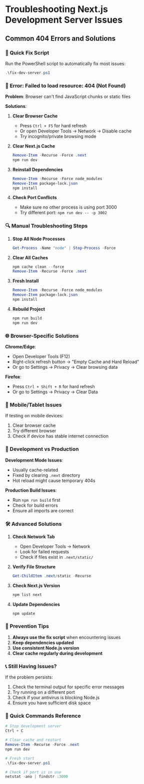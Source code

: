 # Troubleshooting Next.js Development Server Issues

## Common 404 Errors and Solutions

### 🔧 Quick Fix Script
Run the PowerShell script to automatically fix most issues:
```powershell
.\fix-dev-server.ps1
```

### 🚨 Error: Failed to load resource: 404 (Not Found)
**Problem**: Browser can't find JavaScript chunks or static files

**Solutions**:

1. **Clear Browser Cache**
   - Press `Ctrl + F5` for hard refresh
   - Or open Developer Tools → Network → Disable cache
   - Try incognito/private browsing mode

2. **Clear Next.js Cache**
   ```powershell
   Remove-Item -Recurse -Force .next
   npm run dev
   ```

3. **Reinstall Dependencies**
   ```powershell
   Remove-Item -Recurse -Force node_modules
   Remove-Item package-lock.json
   npm install
   ```

4. **Check Port Conflicts**
   - Make sure no other process is using port 3000
   - Try different port: `npm run dev -- -p 3002`

### 🔍 Manual Troubleshooting Steps

1. **Stop All Node Processes**
   ```powershell
   Get-Process -Name "node" | Stop-Process -Force
   ```

2. **Clear All Caches**
   ```powershell
   npm cache clean --force
   Remove-Item -Recurse -Force .next
   ```

3. **Fresh Install**
   ```powershell
   Remove-Item -Recurse -Force node_modules
   Remove-Item package-lock.json
   npm install
   ```

4. **Rebuild Project**
   ```powershell
   npm run build
   npm run dev
   ```

### 🌐 Browser-Specific Solutions

**Chrome/Edge**:
- Open Developer Tools (F12)
- Right-click refresh button → "Empty Cache and Hard Reload"
- Or go to Settings → Privacy → Clear browsing data

**Firefox**:
- Press `Ctrl + Shift + R` for hard refresh
- Or go to Settings → Privacy → Clear Data

### 📱 Mobile/Tablet Issues

If testing on mobile devices:
1. Clear browser cache
2. Try different browser
3. Check if device has stable internet connection

### 🔄 Development vs Production

**Development Mode Issues**:
- Usually cache-related
- Fixed by clearing `.next` directory
- Hot reload might cause temporary 404s

**Production Build Issues**:
- Run `npm run build` first
- Check for build errors
- Ensure all imports are correct

### 🛠️ Advanced Solutions

1. **Check Network Tab**
   - Open Developer Tools → Network
   - Look for failed requests
   - Check if files exist in `.next/static/`

2. **Verify File Structure**
   ```powershell
   Get-ChildItem .next/static -Recurse
   ```

3. **Check Next.js Version**
   ```powershell
   npm list next
   ```

4. **Update Dependencies**
   ```powershell
   npm update
   ```

### 🚀 Prevention Tips

1. **Always use the fix script** when encountering issues
2. **Keep dependencies updated**
3. **Use consistent Node.js version**
4. **Clear cache regularly during development**

### 📞 Still Having Issues?

If the problem persists:
1. Check the terminal output for specific error messages
2. Try running on a different port
3. Check if your antivirus is blocking Node.js
4. Ensure you have sufficient disk space

### 🎯 Quick Commands Reference

```powershell
# Stop development server
Ctrl + C

# Clear cache and restart
Remove-Item -Recurse -Force .next
npm run dev

# Fresh start
.\fix-dev-server.ps1

# Check if port is in use
netstat -ano | findstr :3000
``` 